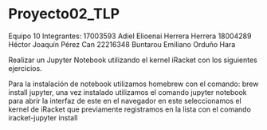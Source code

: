# Proyecto02_TLP
Equipo 10
Integrantes:
17003593 Adiel Elioenai Herrera Herrera
18004289 Héctor Joaquín Pérez Can
22216348 Buntarou Emiliano Orduño Hara

Realizar un Jupyter Notebook utilizando el kernel iRacket con los siguientes ejercicios.

Para la instalación de notebook utilizamos homebrew con el comando: brew install jupyter, una vez instalado utilizamos el comando jupyter notebook para abrir la interfaz de este en el navegador en este seleccionamos el kernel de iRacket que previamente registramos en la lista con el comando iracket-jupyter install

